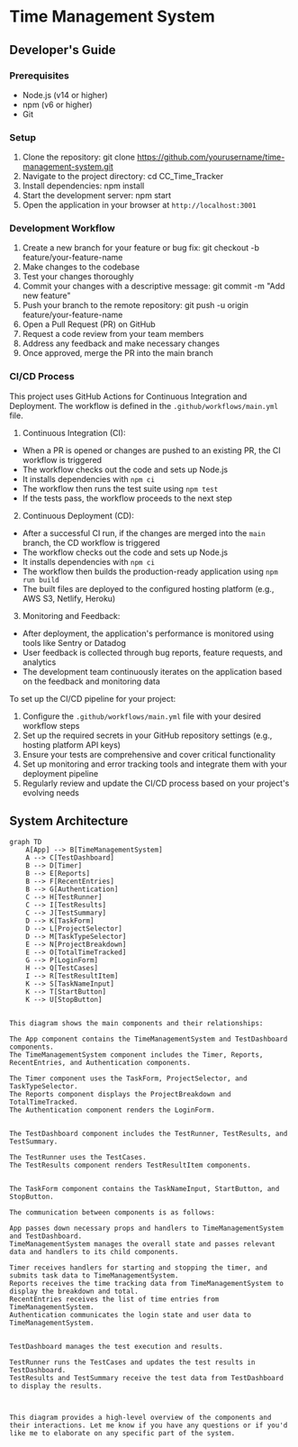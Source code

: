 # Time Management System

## Developer's Guide

### Prerequisites
- Node.js (v14 or higher)
- npm (v6 or higher)
- Git

### Setup
1. Clone the repository:
git clone https://github.com/yourusername/time-management-system.git
2. Navigate to the project directory: cd CC_Time_Tracker
3. Install dependencies: npm install
4. Start the development server: npm start
5. Open the application in your browser at `http://localhost:3001`

### Development Workflow
1. Create a new branch for your feature or bug fix: 
git checkout -b feature/your-feature-name
2. Make changes to the codebase
3. Test your changes thoroughly
4. Commit your changes with a descriptive message:
git commit -m "Add new feature"
5. Push your branch to the remote repository:
git push -u origin feature/your-feature-name
6. Open a Pull Request (PR) on GitHub
7. Request a code review from your team members
8. Address any feedback and make necessary changes
9. Once approved, merge the PR into the main branch

### CI/CD Process
This project uses GitHub Actions for Continuous Integration and Deployment. The workflow is defined in the `.github/workflows/main.yml` file.

1. Continuous Integration (CI):
- When a PR is opened or changes are pushed to an existing PR, the CI workflow is triggered
- The workflow checks out the code and sets up Node.js
- It installs dependencies with `npm ci`
- The workflow then runs the test suite using `npm test`
- If the tests pass, the workflow proceeds to the next step

2. Continuous Deployment (CD):
- After a successful CI run, if the changes are merged into the `main` branch, the CD workflow is triggered
- The workflow checks out the code and sets up Node.js
- It installs dependencies with `npm ci`
- The workflow then builds the production-ready application using `npm run build`
- The built files are deployed to the configured hosting platform (e.g., AWS S3, Netlify, Heroku)

3. Monitoring and Feedback:
- After deployment, the application's performance is monitored using tools like Sentry or Datadog
- User feedback is collected through bug reports, feature requests, and analytics
- The development team continuously iterates on the application based on the feedback and monitoring data

To set up the CI/CD pipeline for your project:
1. Configure the `.github/workflows/main.yml` file with your desired workflow steps
2. Set up the required secrets in your GitHub repository settings (e.g., hosting platform API keys)
3. Ensure your tests are comprehensive and cover critical functionality
4. Set up monitoring and error tracking tools and integrate them with your deployment pipeline
5. Regularly review and update the CI/CD process based on your project's evolving needs


## System Architecture

```mermaid
graph TD
    A[App] --> B[TimeManagementSystem]
    A --> C[TestDashboard]
    B --> D[Timer]
    B --> E[Reports]
    B --> F[RecentEntries]
    B --> G[Authentication]
    C --> H[TestRunner]
    C --> I[TestResults]
    C --> J[TestSummary]
    D --> K[TaskForm]
    D --> L[ProjectSelector]
    D --> M[TaskTypeSelector]
    E --> N[ProjectBreakdown]
    E --> O[TotalTimeTracked]
    G --> P[LoginForm]
    H --> Q[TestCases]
    I --> R[TestResultItem]
    K --> S[TaskNameInput]
    K --> T[StartButton]
    K --> U[StopButton]


This diagram shows the main components and their relationships:

The App component contains the TimeManagementSystem and TestDashboard components.
The TimeManagementSystem component includes the Timer, Reports, RecentEntries, and Authentication components.

The Timer component uses the TaskForm, ProjectSelector, and TaskTypeSelector.
The Reports component displays the ProjectBreakdown and TotalTimeTracked.
The Authentication component renders the LoginForm.


The TestDashboard component includes the TestRunner, TestResults, and TestSummary.

The TestRunner uses the TestCases.
The TestResults component renders TestResultItem components.


The TaskForm component contains the TaskNameInput, StartButton, and StopButton.

The communication between components is as follows:

App passes down necessary props and handlers to TimeManagementSystem and TestDashboard.
TimeManagementSystem manages the overall state and passes relevant data and handlers to its child components.

Timer receives handlers for starting and stopping the timer, and submits task data to TimeManagementSystem.
Reports receives the time tracking data from TimeManagementSystem to display the breakdown and total.
RecentEntries receives the list of time entries from TimeManagementSystem.
Authentication communicates the login state and user data to TimeManagementSystem.


TestDashboard manages the test execution and results.

TestRunner runs the TestCases and updates the test results in TestDashboard.
TestResults and TestSummary receive the test data from TestDashboard to display the results.



This diagram provides a high-level overview of the components and their interactions. Let me know if you have any questions or if you'd like me to elaborate on any specific part of the system.
